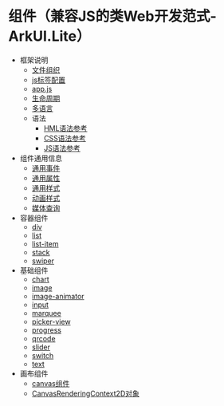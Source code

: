 # 组件（兼容JS的类Web开发范式-ArkUI.Lite）

- 框架说明
  - [文件组织](js-lite-framework-file.md)
  - [js标签配置](js-lite-framework-js-tag.md)
  - [app.js](js-lite-framework-js-file.md)
  - [生命周期](js-lite-framework-lifecycle.md)
  - [多语言](js-lite-framework-localization.md)
  - 语法
    - [HML语法参考](js-lite-framework-syntax-hml.md)
    - [CSS语法参考](js-lite-framework-syntax-css.md)
    - [JS语法参考](js-lite-framework-syntax-js.md)
- 组件通用信息
  - [通用事件](js-lite-common-events.md)
  - [通用属性](js-lite-common-attributes.md)
  - [通用样式](js-lite-common-styles.md)
  - [动画样式](js-lite-components-common-animation.md)
  - [媒体查询](js-lite-components-common-mediaquery.md)
- 容器组件
  - [div](js-lite-components-container-div.md)
  - [list](js-lite-components-container-list.md)
  - [list-item](js-lite-components-container-list-item.md)
  - [stack](js-lite-components-container-stack.md)
  - [swiper](js-lite-components-container-swiper.md)
- 基础组件
  - [chart](js-lite-components-basic-chart.md)
  - [image](js-lite-components-basic-image.md)
  - [image-animator](js-lite-components-basic-image-animator.md)
  - [input](js-lite-components-basic-input.md)
  - [marquee](js-lite-components-basic-marquee.md)
  - [picker-view](js-lite-components-basic-picker-view.md)
  - [progress](js-lite-components-basic-progress.md)
  - [qrcode](js-lite-components-basic-qrcode.md)
  - [slider](js-lite-components-basic-slider.md)
  - [switch](js-lite-components-basic-switch.md)
  - [text](js-lite-components-basic-text.md)
- 画布组件
  - [canvas组件](js-lite-components-canvas-canvas.md)
  - [CanvasRenderingContext2D对象](js-lite-components-canvas-canvasrenderingcontext2d.md)